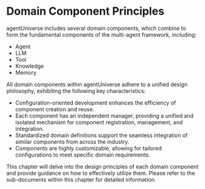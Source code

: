 # Domain Component Principles
agentUniverse includes several domain components, which combine to form the fundamental components of the multi-agent framework, including:
* Agent
* LLM
* Tool
* Knowledge
* Memory

All domain components within agentUniverse adhere to a unified design philosophy, exhibiting the following key characteristics:

* Configuration-oriented development enhances the efficiency of component creation and reuse.
* Each component has an independent manager, providing a unified and isolated mechanism for component registration, management, and integration.
* Standardized domain definitions support the seamless integration of similar components from across the industry.
* Components are highly customizable, allowing for tailored configurations to meet specific domain requirements.

This chapter will delve into the design principles of each domain component and provide guidance on how to effectively utilize them. Please refer to the sub-documents within this chapter for detailed information.
